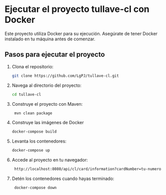 # Ejecutar el proyecto tullave-cl con Docker

Este proyecto utiliza Docker para su ejecución. Asegúrate de tener Docker instalado en tu máquina antes de comenzar.

## Pasos para ejecutar el proyecto

1. Clona el repositorio:

   ```sh
   git clone https://github.com/LgPJ/tullave-cl.git
   
2. Navega al directorio del proyecto:

   ```sh
   cd tullave-cl

3. Construye el proyecto con Maven:

   ```sh
    mvn clean package

4. Construye las imágenes de Docker

   ```sh
   docker-compose build

5. Levanta los contenedores:

   ```sh
   docker-compose up

6. Accede al proyecto en tu navegador:

   ```sh
    http://localhost:8080/api/cl/card/information?cardNumber=tu-numero-de-tarjeta


7. Detén los contenedores cuando hayas terminado:

   ```sh
    docker-compose down